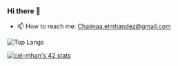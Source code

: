 ### Hi there 👋

<!--
**Chaimaa5/Chaimaa5** is a ✨ _special_ ✨ repository because its `README.md` (this file) appears on your GitHub profile.

Here are some ideas to get you started:
-->

- 📫 How to reach me: Chaimaa.elmhandez@gmail.com
  
![Top Langs](https://github-readme-stats.vercel.app/api/top-langs/?username=chaimaa5&layout=compact)

[![cel-mhan's 42 stats](https://badge.mediaplus.ma/binary/cel-mhan)](https://github.com/oakoudad/badge42)
